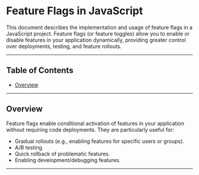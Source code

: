 # Feature Flags in JavaScript

This document describes the implementation and usage of feature flags in a JavaScript project. Feature flags (or feature toggles) allow you to enable or disable features in your application dynamically, providing greater control over deployments, testing, and feature rollouts.

---

## Table of Contents
- [Overview](#overview)

---

## Overview

Feature flags enable conditional activation of features in your application without requiring code deployments. They are particularly useful for:
- Gradual rollouts (e.g., enabling features for specific users or groups).
- A/B testing.
- Quick rollback of problematic features.
- Enabling development/debugging features.

---
